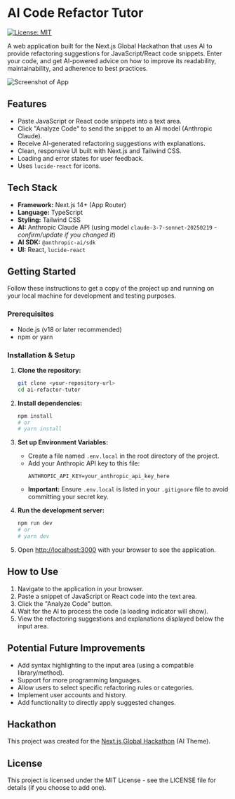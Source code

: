 # AI Code Refactor Tutor

[![License: MIT](https://img.shields.io/badge/License-MIT-yellow.svg)](https://opensource.org/licenses/MIT)

A web application built for the Next.js Global Hackathon that uses AI to provide refactoring suggestions for JavaScript/React code snippets. Enter your code, and get AI-powered advice on how to improve its readability, maintainability, and adherence to best practices.

![Screenshot of App](https://i.imgur.com/8Ik3DhL.png)

## Features

* Paste JavaScript or React code snippets into a text area.
* Click "Analyze Code" to send the snippet to an AI model (Anthropic Claude).
* Receive AI-generated refactoring suggestions with explanations.
* Clean, responsive UI built with Next.js and Tailwind CSS.
* Loading and error states for user feedback.
* Uses `lucide-react` for icons.

## Tech Stack

* **Framework:** Next.js 14+ (App Router)
* **Language:** TypeScript
* **Styling:** Tailwind CSS
* **AI:** Anthropic Claude API (using model `claude-3-7-sonnet-20250219` - *confirm/update if you changed it*)
* **AI SDK:** `@anthropic-ai/sdk`
* **UI:** React, `lucide-react`

## Getting Started

Follow these instructions to get a copy of the project up and running on your local machine for development and testing purposes.

### Prerequisites

* Node.js (v18 or later recommended)
* npm or yarn

### Installation & Setup

1.  **Clone the repository:**
    ```bash
    git clone <your-repository-url>
    cd ai-refactor-tutor
    ```
2.  **Install dependencies:**
    ```bash
    npm install
    # or
    # yarn install
    ```
3.  **Set up Environment Variables:**
    * Create a file named `.env.local` in the root directory of the project.
    * Add your Anthropic API key to this file:
        ```plaintext
        ANTHROPIC_API_KEY=your_anthropic_api_key_here
        ```
    * **Important:** Ensure `.env.local` is listed in your `.gitignore` file to avoid committing your secret key.

4.  **Run the development server:**
    ```bash
    npm run dev
    # or
    # yarn dev
    ```
5.  Open [http://localhost:3000](http://localhost:3000) with your browser to see the application.

## How to Use

1.  Navigate to the application in your browser.
2.  Paste a snippet of JavaScript or React code into the text area.
3.  Click the "Analyze Code" button.
4.  Wait for the AI to process the code (a loading indicator will show).
5.  View the refactoring suggestions and explanations displayed below the input area.

## Potential Future Improvements

* Add syntax highlighting to the input area (using a compatible library/method).
* Support for more programming languages.
* Allow users to select specific refactoring rules or categories.
* Implement user accounts and history.
* Add functionality to directly apply suggested changes.

## Hackathon

This project was created for the [Next.js Global Hackathon](https://next-hackathon-2025.vercel.app/) (AI Theme).

## License

This project is licensed under the MIT License - see the LICENSE file for details (if you choose to add one).
